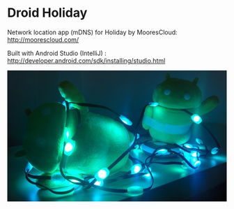 Droid Holiday
============

Network location app (mDNS) for Holiday by MooresCloud: http://moorescloud.com/

Built with Android Studio (IntelliJ) : http://developer.android.com/sdk/installing/studio.html

![ScreenShot](https://raw.githubusercontent.com/DrivenLogic/droid-holiday/master/droids-mdns-one-arm.jpg)
